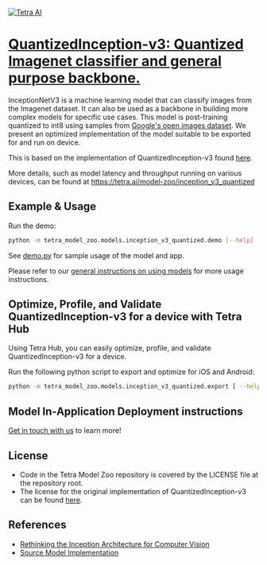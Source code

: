 [![Tetra AI](https://tetra-public-assets.s3.us-west-2.amazonaws.com/model-zoo/logo.svg)](https://tetra.ai/)


# [QuantizedInception-v3: Quantized Imagenet classifier and general purpose backbone.](https://tetra.ai/model-zoo/inception_v3_quantized)

InceptionNetV3 is a machine learning model that can classify images from the Imagenet dataset. It can also be used as a backbone in building more complex models for specific use cases. This model is post-training quantized to int8 using samples from [Google's open images dataset](https://storage.googleapis.com/openimages/web/index.html). We present an optimized implementation of the model suitable to be exported for and run on device.

This is based on the implementation of QuantizedInception-v3 found [here](https://github.com/pytorch/vision/blob/main/torchvision/models/inception.py).

More details, such as model latency and throughput running on various devices, can be found at https://tetra.ai/model-zoo/inception_v3_quantized


## Example & Usage

Run the demo:
```bash
python -m tetra_model_zoo.models.inception_v3_quantized.demo [--help]
```

See [demo.py](demo.py) for sample usage of the model and app.

Please refer to our [general instructions on using models](../../#tetra-model-zoo) for more usage instructions.


## Optimize, Profile, and Validate QuantizedInception-v3 for a device with Tetra Hub
Using Tetra Hub, you can easily optimize, profile, and validate QuantizedInception-v3 for a device.

Run the following python script to export and optimize for iOS and Android:
```bash
python -m tetra_model_zoo.models.inception_v3_quantized.export [ --help ]
```

## Model In-Application Deployment instructions
<a href="mailto:support@tetra.ai?subject=Request Access for Tetra Hub&body=Interest in using QuantizedInception-v3 in model zoo for deploying on-device.">Get in touch with us</a> to learn more!


## License
- Code in the Tetra Model Zoo repository is covered by the LICENSE file at the repository root.
- The license for the original implementation of QuantizedInception-v3 can be found [here](https://github.com/pytorch/vision/blob/main/LICENSE).


## References
* [Rethinking the Inception Architecture for Computer Vision](http://arxiv.org/abs/1512.00567)
* [Source Model Implementation](https://github.com/pytorch/vision/blob/main/torchvision/models/inception.py)
